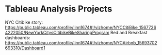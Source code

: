 # Tableau Analysis Projects
NYC Citibike story:
  https://public.tableau.com/profile/linn1674#!/vizhome/NYCCitiBike_15677264222050/NewYorkCitysCitibikeBikeSharingProgram
Bed and Breakfast dashboards:
  https://public.tableau.com/profile/linn1674#!/vizhome/NYCAirbnb_15693702693310/Dashboard1
